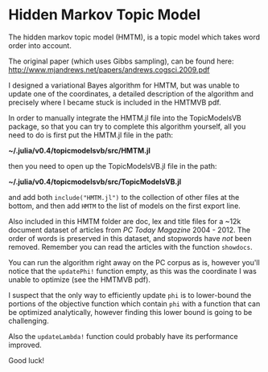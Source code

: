 # Hidden Markov Topic Model

The hidden markov topic model (HMTM), is a topic model which takes word order into account.

The original paper (which uses Gibbs sampling), can be found here: http://www.mjandrews.net/papers/andrews.cogsci.2009.pdf

I designed a variational Bayes algorithm for HMTM, but was unable to update one of the coordinates, a detailed description of the algorithm and precisely where I became stuck is included in the HMTMVB pdf.

In order to manually integrate the HMTM.jl file into the TopicModelsVB package, so that you can try to complete this algorithm yourself, all you need to do is first put the HMTM.jl file in the path:

**~/.julia/v0.4/topicmodelsvb/src/HMTM.jl**

then you need to open up the TopicModelsVB.jl file in the path:

**~/.julia/v0.4/topicmodelsvb/src/TopicModelsVB.jl**

and add both `include("HMTM.jl")` to the collection of other files at the bottom, and then add `HMTM` to the list of models on the first export line.

Also included in this HMTM folder are doc, lex and title files for a ~12k document dataset of articles from *PC Today Magazine* 2004 - 2012.  The order of words is preserved in this dataset, and stopwords have *not* been removed.  Remember you can read the articles with the function `showdocs`.

You can run the algorithm right away on the PC corpus as is, however you'll notice that the `updatePhi!` function empty, as this was the coordinate I was unable to optimize (see the HMTMVB pdf).

I suspect that the only way to efficiently update `phi` is to lower-bound the portions of the objective function which contain `phi` with a function that can be optimized analytically, however finding this lower bound is going to be challenging.

Also the `updateLambda!` function could probably have its performance improved.

Good luck!
